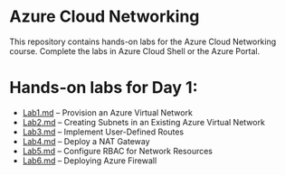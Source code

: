 # Azure Cloud Networking

This repository contains hands-on labs for the Azure Cloud Networking course. Complete the labs in Azure Cloud Shell or the Azure Portal.

 # Hands-on labs for Day 1:
  - [Lab1.md](Day1/Lab1/Lab1.md) – Provision an Azure Virtual Network  
  - [Lab2.md](Day1/Lab2/Lab2.md) – Creating Subnets in an Existing Azure Virtual Network
  - [Lab3.md](Day1/Lab3/Lab3.md) – Implement User-Defined Routes  
  - [Lab4.md](Day1/Lab4/Lab4.md) – Deploy a NAT Gateway  
  - [Lab5.md](Day1/Lab5/Lab5.md) – Configure RBAC for Network Resources  
  - [Lab6.md](Day1/Lab6/Lab6.md) – Deploying Azure Firewall  

